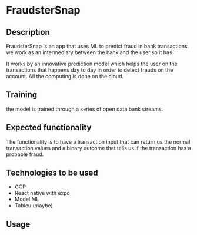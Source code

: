 # FraudsterSnap

## Description
FraudsterSnap is an app that uses ML to predict fraud in bank transactions. we work as an intermediary between the bank and the user so it has

It works by an innovative prediction model which helps the user on the transactions that happens day to day in order to detect frauds on the account. All the computing is done on the cloud. 

## Training 

the model is trained through a series of open data bank streams.

## Expected functionality

The functionality is to have a transaction input that can return us the normal transaction values and a binary outcome that tells us if the transaction has a probable fraud. 

## Technologies to be used

- GCP
- React native with expo
- Model ML
- Tableu (maybe)

## Usage